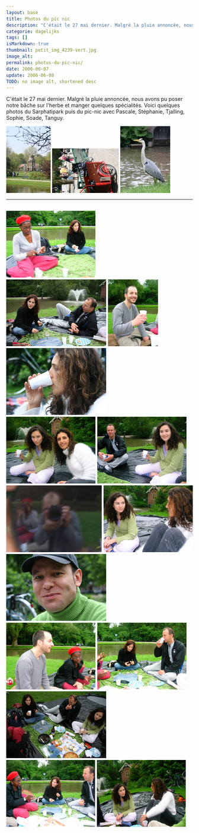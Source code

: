 ```yaml
---
layout: base
title: Photos du pic nic
description: "C'était le 27 mai dernier. Malgré la pluie annoncée, nous avons pu poser notre bâche sur l'herbe et manger quelques spécialités. Voici quelques photos du "
categorie: dagelijks
tags: []
isMarkdown: true
thumbnail: petit_img_4239-vert.jpg
image_alt: 
permalink: photos-du-pic-nic/
date: 2006-06-07
update: 2006-06-08
TODO: no image alt, shortened desc
---
```


C'était le 27 mai dernier. Malgré la pluie annoncée, nous avons pu poser notre bâche sur l'herbe et manger quelques spécialités. Voici quelques photos du Sarphatipark puis du pic-nic avec Pascale, Stéphanie, Tjalling, Sophie, Soade, Tanguy.

![](petit_img_4239-vert.jpg)
![](petit_img_4253.jpg)
![](petit_img_4805-vert.jpg)

----

![](petit_DSCN1707.JPG)
![](petit_img_4807.jpg)
![](petit_DSCN1708.JPG)
![](petit_img_4810.jpg)
![](petit_DSCN1709.JPG)
![](petit_DSCN1710.JPG)
![](petit_img_4811-horiz.jpg)
![](petit_DSCN1711.JPG)
![](petit_img_4812.jpg)
![](petit_DSCN1712.JPG)
![](petit_DSCN1713.JPG)
![](petit_img_4815.jpg)
![](petit_DSCN1715.JPG)
![](petit_DSCN1716.JPG)
---